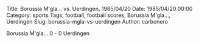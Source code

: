 Title: Borussia M'gla… vs. Uerdingen, 1985/04/20
Date: 1985/04/20 00:00
Category: sports
Tags: football, football scores, Borussia M'gla…, Uerdingen
Slug: borussia-mgla-vs-uerdingen
Author: carbonero


Borussia M'gla… 0 - 0 Uerdingen
